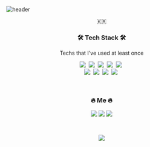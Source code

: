 ![header](https://capsule-render.vercel.app/api?type=waving&color=auto&height=300&section=header&text=KOEYHNI&fontSize=90&animation=fadeIn&fontAlignY=38&desc=Kim%20In%20Hyeok's%20GitHub%20Profile.&descAlignY=51&descAlign=62)

<p align="center">🇰🇷</p>

<h3 align="center">🛠 Tech Stack 🛠</h3>

<p align="center"> Techs that I've used at least once </p>

<p align="center">
  <img src="https://img.shields.io/badge/HTML5-E34F26?style=flat-square&logo=html5&logoColor=white"/></a>&nbsp 
  <img src="https://img.shields.io/badge/jQuery-0769AD?style=flat-square&logo=jQuery&logoColor=white"/></a>&nbsp 
  <img src="https://img.shields.io/badge/Javascript-ffb13b?style=flat-square&logo=javascript&logoColor=white"/></a>&nbsp 
  <img src="https://img.shields.io/badge/css-1572B6?style=flat-square&logo=css3&logoColor=white"/></a>&nbsp 
  <img src="https://img.shields.io/badge/PHP-777BB4?style=flat-square&logo=php&logoColor=white"/></a>&nbsp 
  <br>
  <img src="https://img.shields.io/badge/Notepad++-90E59A?style=flat-square&logo=notepadplusplus&logoColor=white"/></a>&nbsp 
  <img src="https://img.shields.io/badge/phpMyAdmin-6C78AF?style=flat-square&logo=phpMyAdmin&logoColor=white"/></a>&nbsp 
  <img src="https://img.shields.io/badge/Mysql-E6B91E?style=flat-square&logo=MySql&logoColor=white"/></a>&nbsp 
  <img src="https://img.shields.io/badge/Sublime Text-FF9800?style=flat-square&logo=Sublime Text&logoColor=white"/></a>&nbsp 
</p>

<br>




<h3 align="center"> 🔥 Me 🔥 </h3>
<p align="center">
  <a href="https://www.instagram.com/koeyhni__/"><img src="http://img.shields.io/badge/-Instagram-black?style=flat-square&logo=Instagram&link=https://www.instagram.com/koeyhni__/"/></a>
  <a href="mailto:dlsgur1225@naver.com"><img src="https://img.shields.io/badge/Naver-03C75A?style=flat-square&logo=naver&logoColor=white&link=dlsgur1225@naver.com"/></a>
   <a href="https://www.facebook.com/dlsgur1225"><img src="http://img.shields.io/badge/Facebook-1877F2?style=flat-square&logo=Facebook Text&logoColor=white&link=https://www.facebook.com/dlsgur1225"/></a>
</p>
<br>

<p align="center">
  <a href="https://hits.seeyoufarm.com"><img src="https://hits.seeyoufarm.com/api/count/incr/badge.svg?url=https%3A%2F%2Fgithub.com%2FKOEYHNI&count_bg=%23C83D3D&title_bg=%23555555&icon=github.svg&icon_color=%23E1DEDE&title=hits&edge_flat=false"/></a>
</p>
